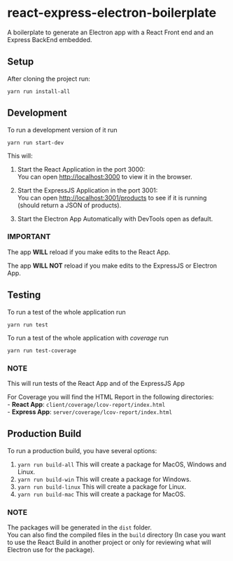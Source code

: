# react-express-electron-boilerplate
A boilerplate to generate an Electron app with a React Front end and an Express BackEnd embedded.

## Setup
After cloning the project run:

    yarn run install-all

## Development
To run a development version of it run

    yarn run start-dev

This will:

1. Start the React Application in the port 3000: <br />
    You can open [http://localhost:3000](http://localhost:3000) to view it in the browser.

2. Start the ExpressJS Application in the port 3001: <br />
    You can open [http://localhost:3001/products](http://localhost:3001/products) to see if it is running (should return a JSON of products).
    
3. Start the Electron App Automatically with DevTools open as default.    

### IMPORTANT
The app **WILL** reload if you make edits to the React App.

The app **WILL NOT** reload if you make edits to the ExpressJS or Electron App.

## Testing
To run a test of the whole application run

    yarn run test

To run a test of the whole application with _coverage_ run

    yarn run test-coverage
    
### NOTE
This will run tests of the React App and of the ExpressJS App

For Coverage you will find the HTML Report in the following directories:<br />
    - **React App**: `client/coverage/lcov-report/index.html` <br />
    - **Express App**: `server/coverage/lcov-report/index.html`
    
## Production Build
To run a production build, you have several options:

1. `yarn run build-all` This will create a package for MacOS, Windows and Linux.
2. `yarn run build-win` This will create a package for Windows.
3. `yarn run build-linux` This will create a package for Linux.
4. `yarn run build-mac` This will create a package for MacOS.

### NOTE
The packages will be generated in the `dist` folder.<br />
You can also find the compiled files in the `build` directory (In case you want to use the React Build in another project or only for reviewing what will Electron use for the package).
